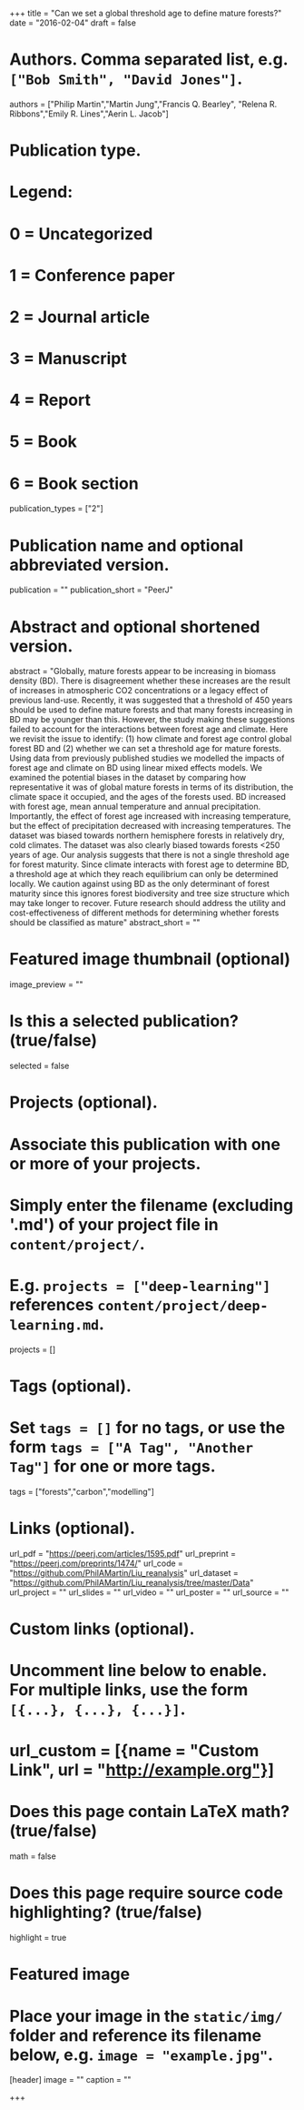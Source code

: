 +++
title = "Can we set a global threshold age to define mature forests?"
date = "2016-02-04"
draft = false

# Authors. Comma separated list, e.g. `["Bob Smith", "David Jones"]`.
authors = ["Philip Martin","Martin Jung","Francis Q. Bearley", "Relena R. Ribbons","Emily R. Lines","Aerin L. Jacob"]

# Publication type.
# Legend:
# 0 = Uncategorized
# 1 = Conference paper
# 2 = Journal article
# 3 = Manuscript
# 4 = Report
# 5 = Book
# 6 = Book section
publication_types = ["2"]

# Publication name and optional abbreviated version.
publication = ""
publication_short = "PeerJ"

# Abstract and optional shortened version.
abstract = "Globally, mature forests appear to be increasing in biomass density (BD). There is disagreement whether these increases are the result of increases in atmospheric CO2 concentrations or a legacy effect of previous land-use. Recently, it was suggested that a threshold of 450 years should be used to define mature forests and that many forests increasing in BD may be younger than this. However, the study making these suggestions failed to account for the interactions between forest age and climate. Here we revisit the issue to identify: (1) how climate and forest age control global forest BD and (2) whether we can set a threshold age for mature forests. Using data from previously published studies we modelled the impacts of forest age and climate on BD using linear mixed effects models. We examined the potential biases in the dataset by comparing how representative it was of global mature forests in terms of its distribution, the climate space it occupied, and the ages of the forests used. BD increased with forest age, mean annual temperature and annual precipitation. Importantly, the effect of forest age increased with increasing temperature, but the effect of precipitation decreased with increasing temperatures. The dataset was biased towards northern hemisphere forests in relatively dry, cold climates. The dataset was also clearly biased towards forests <250 years of age. Our analysis suggests that there is not a single threshold age for forest maturity. Since climate interacts with forest age to determine BD, a threshold age at which they reach equilibrium can only be determined locally. We caution against using BD as the only determinant of forest maturity since this ignores forest biodiversity and tree size structure which may take longer to recover. Future research should address the utility and cost-effectiveness of different methods for determining whether forests should be classified as mature"
abstract_short = ""

# Featured image thumbnail (optional)
image_preview = ""

# Is this a selected publication? (true/false)
selected = false

# Projects (optional).
#   Associate this publication with one or more of your projects.
#   Simply enter the filename (excluding '.md') of your project file in `content/project/`.
#   E.g. `projects = ["deep-learning"]` references `content/project/deep-learning.md`.
projects = []

# Tags (optional).
#   Set `tags = []` for no tags, or use the form `tags = ["A Tag", "Another Tag"]` for one or more tags.
tags = ["forests","carbon","modelling"]

# Links (optional).
url_pdf = "https://peerj.com/articles/1595.pdf"
url_preprint = "https://peerj.com/preprints/1474/"
url_code = "https://github.com/PhilAMartin/Liu_reanalysis"
url_dataset = "https://github.com/PhilAMartin/Liu_reanalysis/tree/master/Data"
url_project = ""
url_slides = ""
url_video = ""
url_poster = ""
url_source = ""

# Custom links (optional).
#   Uncomment line below to enable. For multiple links, use the form `[{...}, {...}, {...}]`.
# url_custom = [{name = "Custom Link", url = "http://example.org"}]

# Does this page contain LaTeX math? (true/false)
math = false

# Does this page require source code highlighting? (true/false)
highlight = true

# Featured image
# Place your image in the `static/img/` folder and reference its filename below, e.g. `image = "example.jpg"`.
[header]
image = ""
caption = ""

+++
